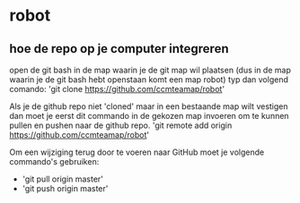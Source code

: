 # robot
## hoe de repo op je computer integreren
open de git bash in de map waarin je de git map wil plaatsen (dus in de map waarin je de git bash hebt openstaan komt een map robot)
typ dan volgend comando:
'git clone https://github.com/ccmteamap/robot'

Als je de github repo niet 'cloned' maar in een bestaande map wilt vestigen dan moet je eerst dit commando in de gekozen map invoeren om te kunnen pullen en pushen naar de github repo.
'git remote add origin https://github.com/ccmteamap/robot'  

Om een wijziging terug door te voeren naar GitHub moet je volgende commando's gebruiken:
  - 'git pull origin master'
  - 'git push origin master'
